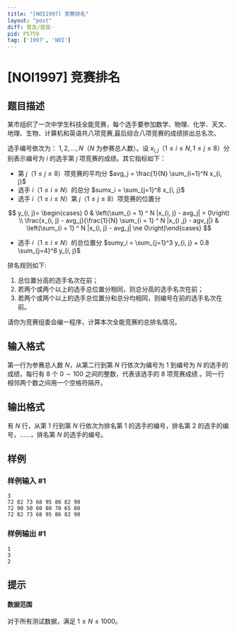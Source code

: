 ```yaml
---
title: "[NOI1997] 竞赛排名"
layout: "post"
diff: 普及/提高-
pid: P5759
tag: ['1997', 'NOI']
---
```

# [NOI1997] 竞赛排名
## 题目描述

某市组织了一次中学生科技全能竞赛，每个选手要参加数学、物理、化学、天文、地理、生物、计算机和英语共八项竞赛,最后综合八项竞赛的成绩排出总名次。

选手编号依次为： $1,2,\dots,N$（$N$ 为参赛总人数）。设 $x_{i, j}$（$1 \le i \le N, 1 \le j \le 8$）分别表示编号为 $i$ 的选手第 $j$ 项竞赛的成绩。其它指标如下：

- 第 $j$（$1 \le j \le 8$）项竞赛的平均分 $avg_j = \frac{1}{N} \sum_{i=1}^N x_{i, j}$
- 选手 $i$（$1 \le i \le N$）的总分 $sumx_i = \sum_{j=1}^8 x_{i, j}$
- 选手 $i$（$1 \le i \le N$）第 $j$（$1 \le j \le 8$）项竞赛的位置分

$$
y_{i, j}= \begin{cases} 0 & \left(\sum_{i = 1} ^ N |x_{i, j} - avg_j| = 0\right) \\ \frac{x_{i, j} - avg_j}{\frac{1}{N} \sum_{i = 1} ^ N |x_{i ,j} - agv_j|} & \left(\sum_{i = 1} ^ N |x_{i, j} - avg_j| \ne 0\right)\end{cases}
$$

- 选手 $i$（$1 \le i \le N$）的总位置分 $sumy_i = \sum_{j=1}^3 y_{i, j} + 0.8 \sum_{j=4}^8 y_{i, j}$

排名规则如下:
1. 总位置分高的选手名次在前；
2. 若两个或两个以上的选手总位置分相同，则总分高的选手名次在前；
3. 若两个或两个以上的选手总位置分和总分均相同，则编号在前的选手名次在前。

请你为竞赛组委会编一程序，计算本次全能竞赛的总排名情况。
## 输入格式

第一行为参赛总人数 $N$，从第二行到第 $N$ 行依次为编号为 $1$ 到编号为 $N$ 的选手的成绩，每行有 $8$ 个 $0 \sim 100$ 之间的整数，代表该选手的 $8$ 项竞赛成绩 。同一行相邻两个数之间用一个空格符隔开。
## 输出格式

有 $N$ 行，从第 $1$ 行到第 $N$ 行依次为排名第 $1$ 的选手的编号，排名第 $2$ 的选手的编号，……，排名第 $N$ 的选手的编号。
## 样例

### 样例输入 #1
```
3
72 82 73 68 95 86 82 90
72 90 50 60 80 70 65 80
72 82 73 68 95 86 82 90

```
### 样例输出 #1
```
1
3
2

```
## 提示

#### 数据范围

对于所有测试数据，满足 $1 \le N \le 1000$。
